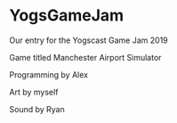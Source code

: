 # YogsGameJam

Our entry for the Yogscast Game Jam 2019

Game titled Manchester Airport Simulator



Programming by Alex

Art by myself

Sound by Ryan
